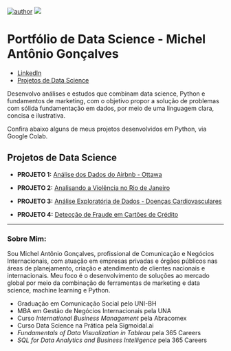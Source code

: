 [![author](https://img.shields.io/badge/author-michelgoncalves-red.svg)](https://linkedin.com/in/michel-antonio-goncalves) [![](https://img.shields.io/badge/python-3.5+-blue.svg)](https://www.python.org/downloads/release/python-365/)
# Portfólio de Data Science - Michel Antônio Gonçalves

* [LinkedIn](https://linkedin.com/in/michel-antonio-goncalves)
* [Projetos de Data Science](https://github.com/michelgoncalves/projects)

Desenvolvo análises e estudos que combinam data science, Python e fundamentos de marketing, com o objetivo propor a solução de problemas com sólida fundamentação em dados, por meio de uma linguagem clara, concisa e ilustrativa. 

Confira abaixo alguns de meus projetos desenvolvidos em Python, via Google Colab.



## Projetos de Data Science

* **PROJETO 1:**  [Análise dos Dados do Airbnb - Ottawa](https://github.com/michelgoncalves/projects/blob/master/MAG_Analisando_os_Dados_do_Airbnb_OTTAWA.ipynb)

* **PROJETO 2:** [Analisando a Violência no Rio de Janeiro](https://github.com/michelgoncalves/projects/blob/master/MAG_An%C3%A1lise_da_viol%C3%AAncia_no_Rio_de_Janeiro.ipynb)

* **PROJETO 3:** [Análise Exploratória de Dados - Doenças Cardiovasculares](https://github.com/michelgoncalves/projects/blob/master/MAG_Doen%C3%A7as_Cardiovasculares.ipynb)

* **PROJETO 4:** [Detecção de Fraude em Cartões de Crédito](https://github.com/michelgoncalves/projects/blob/master/MAG_%5BRedo%5DDetec%C3%A7%C3%A3o_de_Fraude_em_Cart%C3%B5es_de_Cr%C3%A9dito.ipynb)

---

### Sobre Mim:



Sou Michel Antônio Gonçalves, profissional de Comunicação e Negócios Internacionais, com atuação em empresas privadas e órgãos públicos nas áreas de planejamento, criação e atendimento de clientes nacionais e internacionais. Meu foco é o desenvolvimento de soluções ao mercado global por meio da combinação de ferramentas de marketing e data science, machine learning e Python.


* Graduação em Comunicação Social pelo UNI-BH
* MBA em Gestão de Negócios Internacionais pela UNA
* Curso *International Business Management* pela Abracomex 
* Curso Data Science na Prática pela Sigmoidal.ai
* *Fundamentals of Data Visualization in Tableau* pela 365 Careers 
* *SQL for Data Analytics and Business Intelligence* pela 365 Careers 
